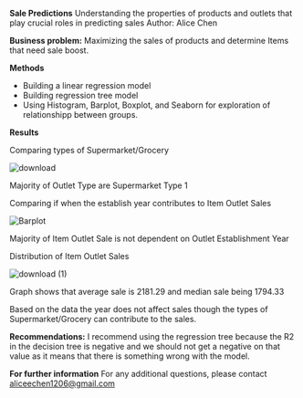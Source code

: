 **Sale Predictions**
Understanding the properties of products and outlets that play crucial roles in predicting sales
Author: Alice Chen

**Business problem:**
Maximizing the sales of products and determine Items that need sale boost.


**Methods**
- Building a linear regression model
- Building regression tree model
- Using Histogram, Barplot, Boxplot, and Seaborn for exploration of relationshipp between groups.

**Results**

Comparing types of Supermarket/Grocery

![download](https://user-images.githubusercontent.com/110635256/191854185-84d62be8-347d-455b-b0eb-80dc3c90f190.png)


Majority of Outlet Type are Supermarket Type 1

Comparing if when the establish year contributes to Item Outlet Sales

![Barplot](https://user-images.githubusercontent.com/110635256/191854268-fb6ccadd-9606-4777-84ea-292a1bcddac3.png)


Majority of Item Outlet Sale is not dependent on Outlet Establishment Year

Distribution of Item Outlet Sales

![download (1)](https://user-images.githubusercontent.com/110635256/191855229-c79c724f-acb9-4cd5-b476-c58a5d320549.png)

Graph shows that average sale is 2181.29 and median sale being 1794.33

Based on the data the year does not affect sales though the types of Supermarket/Grocery can contribute to the sales.

**Recommendations:**
I recommend using the regression tree because the R2 in the decision tree is negative and we should not get a negative on that value as it means that there is something wrong with the model.

**For further information**
For any additional questions, please contact aliceechen1206@gmail.com
